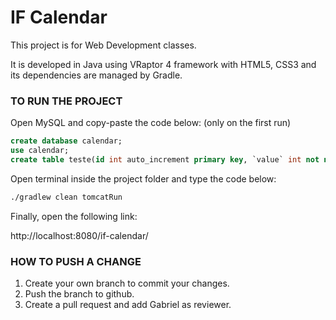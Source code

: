 # IF Calendar
This project is for Web Development classes. 

It is developed in Java using VRaptor 4 framework with HTML5, CSS3 and its dependencies are managed by Gradle.

### TO RUN THE PROJECT
Open MySQL and copy-paste the code below: (only on the first run)
```sql
create database calendar;
use calendar;
create table teste(id int auto_increment primary key, `value` int not null);
```

Open terminal inside the project folder and type the code below:
```sh
./gradlew clean tomcatRun
```

Finally, open the following link:

http://localhost:8080/if-calendar/

### HOW TO PUSH A CHANGE
1. Create your own branch to commit your changes.
2. Push the branch to github.
3. Create a pull request and add Gabriel as reviewer.
